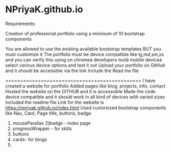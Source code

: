 # NPriyaK.github.io

Requirements:

Creation of professional portfolio using a minimum of 10 bootstrap components

You are allowed to use the existing available bootstrap templates BUT you must customize it
The portfolio must be device compatible like lg,md,sm,xs and you can verify this using on chromeà developers toolà mobile deviceà select various device options and test it out
Upload your portfolio on GitHub and it should be accessible via the link
Include the Read me file

==============================================
I have created a website for portfolio
Added pages like blog, projects, info, contact
Hosted the website on the GITHUB and it is accesssible
Made the code device compatible and it should work in all kind of devices with varied sizes
Included the readme file
Link for the website is https://npriyak.github.io/index.html
Used customized bootstrap components like Nav, Card, Page title, buttons, badge
1) mouseParallax
2)badge - index page
3) progressWrapper - for skills
4) buttons
5) cards- for blogs
6)
